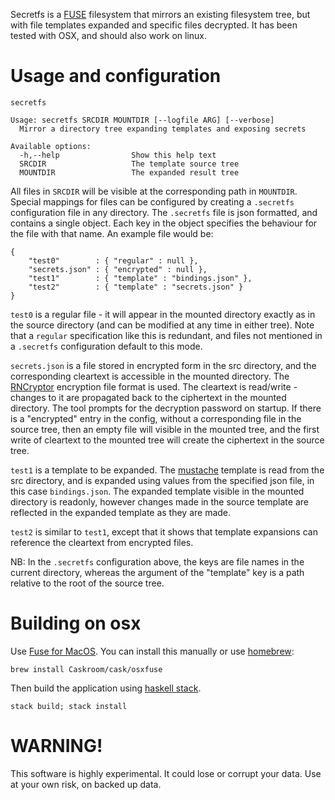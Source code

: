 Secretfs is a [FUSE][] filesystem that mirrors an existing filesystem
tree, but with file templates expanded and specific files
decrypted. It has been tested with OSX, and should also work on linux.

# Usage and configuration

```
secretfs

Usage: secretfs SRCDIR MOUNTDIR [--logfile ARG] [--verbose]
  Mirror a directory tree expanding templates and exposing secrets

Available options:
  -h,--help                Show this help text
  SRCDIR                   The template source tree
  MOUNTDIR                 The expanded result tree
```

All files in `SRCDIR` will be visible at the corresponding path in
`MOUNTDIR`. Special mappings for files can be configured by creating
a `.secretfs` configuration file in any directory. The `.secretfs`
file is json formatted, and contains a single object. Each key in the
object specifies the behaviour for the file with that name.
An example file would be:

```
{
    "test0"        : { "regular" : null },
    "secrets.json" : { "encrypted" : null },
    "test1"        : { "template" : "bindings.json" },
    "test2"        : { "template" : "secrets.json" }
}
```

`test0` is a regular file - it will appear in the mounted directory
exactly as in the source directory (and can be modified at any time in
either tree). Note that a `regular` specification like this is
redundant, and files not mentioned in a `.secretfs` configuration
default to this mode.

`secrets.json` is a file stored in encrypted form in the src
directory, and the corresponding cleartext is accessible in the
mounted directory. The [RNCryptor][] encryption file format is
used. The cleartext is read/write - changes to it are propagated back
to the ciphertext in the mounted directory. The tool prompts for the
decryption password on startup. If there is a "encrypted" entry in the
config, without a corresponding file in the source tree, then an empty
file will visible in the mounted tree, and the first write of
cleartext to the mounted tree will create the ciphertext in the source
tree.

`test1` is a template to be expanded. The [mustache][] template is
read from the src directory, and is expanded using values from the
specified json file, in this case `bindings.json`. The expanded
template visible in the mounted directory is readonly, however changes
made in the source template are reflected in the expanded template as
they are made.

`test2` is similar to `test1`, except that it shows that template
expansions can reference the cleartext from encrypted files.

NB: In the `.secretfs` configuration above, the keys are file names in
the current directory, whereas the argument of the "template" key
is a path relative to the root of the source tree.


# Building on osx

Use [Fuse for MacOS][osxfuse]. You can install this manually or use
[homebrew][]:

```
brew install Caskroom/cask/osxfuse
```

Then build the application using [haskell stack][stack].

```
stack build; stack install
```

[RNCryptor]:http://rncryptor.github.io/
[FUSE]:https://en.wikipedia.org/wiki/Filesystem_in_Userspace
[mustache]:https://mustache.github.io/mustache.5.html
[osxfuse]:https://osxfuse.github.io/
[homebrew]:http://brew.sh/
[stack]:https://docs.haskellstack.org/en/stable/README/

# WARNING!

This software is highly experimental. It could lose or corrupt your
data. Use at your own risk, on backed up data.
